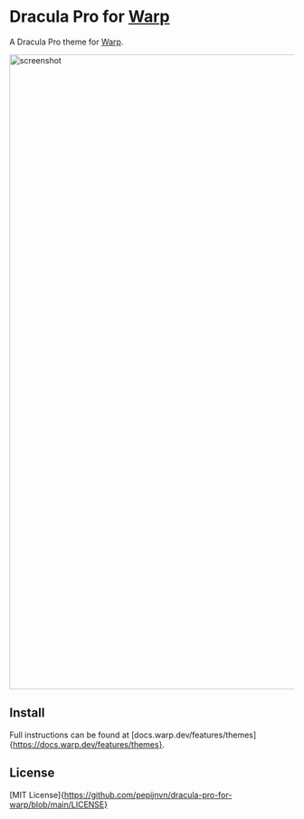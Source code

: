 # Dracula Pro for [Warp](https://www.warp.dev/)


A Dracula Pro theme for [Warp](https://www.warp.dev/).

<img width="1121" alt="screenshot" src="https://user-images.githubusercontent.com/29859747/168066391-3af9ba44-d979-449a-b59b-0d3afffec4ab.png">


## Install

Full instructions can be found at [docs.warp.dev/features/themes]{https://docs.warp.dev/features/themes}.


## License

[MIT License]{https://github.com/pepijnvn/dracula-pro-for-warp/blob/main/LICENSE}
